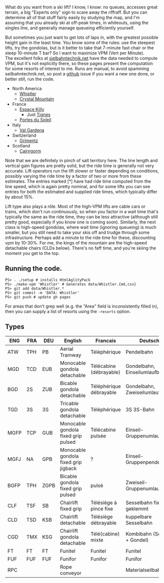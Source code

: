 What do you want from a ski lift?  I know, I know: no queues, accesses great terrain, a big "Experts only" 
sign to scare away the riffraff.   But you can determine all of that stuff fairly easily by studying the 
map, and I'm assuming that you already ski at off-peak times, in whiteouts, using the singles line, and
generally manage queueing efficiently yourself.

But sometimes you just want to get lots of laps in, 
with the greatest possible height gain in the least time.
You know some of the rules: use the steepest lifts, try the gondolas, 
but is it better to take that 7-minute fast chair or the steep 10-minute T bar?
So I want to maximize VPM (Vert per Minute).  
The excellent folks at [sielbahntechnik.net](http://seilbahntechnik.net) have the data needed to compute VPM, 
but it's not explicitly there, so these pages present the computation for some resorts of interest to me.
Runs are manual, to avoid spamming seilbahntechnik.net, so post a [github](https://github.com/awf/vpm) issue if you want a new one done, or better still, run the code.

* North America
  - [Whistler](data/Whistler)
  - [Crystal Mountain](data/Crystal_Mountain)
* France
  - [Espace Killy](data/Espace_Killy)
    - Just [Tignes](data/Tignes)
  - [Portes du Soleil](data/Portes_du_Soleil)
* Italy
  - [Val Gardena](data/Val_Gardena)
* Switzerland
  - [Grimentz](data/Grimentz)
* Scotland
  - [Cairngorm](data/Cairngorm)

Note that we are definitely in pinch of salt territory here. The line length and vertical gain figures are pretty solid, but the ride time is generally not very accurate. Lift operators run the lift slower or faster depending on conditions, possibly varying the ride time by a factor of two or more from these estimates. The entries marked [*] have had ride time computed from the line speed, which is again pretty nominal, and for some lifts you can see entries for both the estimated and supplied ride times, which typically differ by about 15%.

Lift type also plays a rôle. Most of the high-VPM lifts are cable cars or trains, which don't run continuously, so when you factor in a wait time that's typically the same as the ride time, they can be less attractive (although still pretty good, especially if you know one is coming soon). Similarly, the next class is high-speed gondolas, where wait time (ignoring queueing) is much smaller, but you still need to take your skis off and trudge through some infrastructure. Perhaps add a minute to the ride time for these, discounting vpm by 10-30%. For me, the kings of the mountain are the high-speed detachable chairs (CLDs below). There's no faff time, and you're skiing the moment you get to the top.

## Running the code.

```
PS> . ./setup # installs HtmlAglityPack
PS> ./make-vpm 'Whistler' # Generates data/Whistler.{md,csv}
PS> git add data/Whistler.*
PS> git commit -m 'DATA: Whistler'
PS> git push # update gh pages
```
For areas that don't grep well (e.g. the "Area" field is inconsistently filled in), then you can supply a list of resorts using the `-resorts` option.

## Types

| ENG | FRA | DEU | English | Francais | Deutsch |
| -- | -- | -- | -- | -- | -- |
| ATW | TPH | PB | Aerial Tramway | Téléphérique | Pendelbahn |
| MGD | TCD | EUB | Monocable gondola detachable  | Télécabine (débrayable)  | Gondelbahn, Einseilumlaufbahn |
| BGD | 2S | ZUB | Bicable gondola detachable  | Téléphérique débrayable  | Gondelbahn, Zweiseilumlaufbahn |
| TGD | 3S | 3S | Tricable gondola detachable  | Téléphérique  | 3S 3S-Bahn |
| MGFP | TCP | GUB | Monocable gondola fixed grip pulsed  | Télécabine pulsée  | Einseil-Gruppenumlaufbahn |
| MGFJ | NA | GPB | Monocable gondola fixed grip jigback | ? | Einseil-Gruppenpendelbahn |
| BGFP | TPH | ZGPB | Bicable gondola fixed grip pulsed | pulsé | Zweiseil-Gruppenumlaufbahn |
| CLF | TSF | SB | Chairlift fixed grip | Télésiège à pince fixe | Sesselbahn fix geklemmt |
| CLD | TSD | KSB | Chairlift detachable | Télésiège débrayable | kuppelbare Sesselbahn |
| CGD | TMX | KSG | Chairlift gondola detachable | Télé(cabine) mixte | Kombibahn (Sessel + Gondel) |
| FT | FT | FT | Funitel | Funitel | Funitel |
| FUF | FUF | FUF | Funifor | Funifor | Funifor |
| RPC | | | Rope conveyor | | Materialseilbahn |
